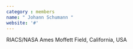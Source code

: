 ```yaml
---
category : members
name: " Johann Schumann " 
website: '#'
---
```

RIACS/NASA Ames
Moffett Field, California, USA

